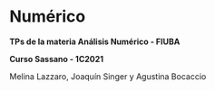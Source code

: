 # Numérico
**TPs de la materia Análisis Numérico - FIUBA**

**Curso Sassano - 1C2021**

Melina Lazzaro, Joaquín Singer y Agustina Bocaccio
